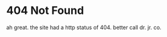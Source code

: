 <script src="https://www.youtube.com/404/static/compiled/index.min.js"></script>

<html>
<head><meta charset="utf-8"><meta name="viewport" content="width=device-width, initial-scale=1"><title>404 Not Found</title></head>
<body>
<h1>404 Not Found</h1>
  <style src="https://web.archive.org/web/20120308060029cs_/http://xbox.iconmobile.com/css/three/main.css"></style>
<span>ah great. the site had a http status of 404. better call dr. jr. co.</span>
</body>
</html>
